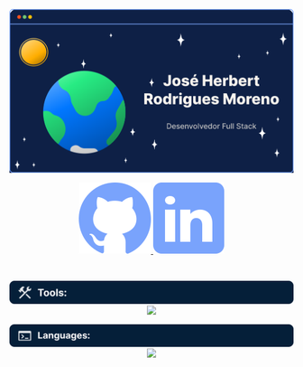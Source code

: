 <p align="center">
  <img src="./Header.svg"/>
</p>
<p align="center">
  <a href="https://github.com/Herbert-Moreno">
    <img src="./github.svg"/>
  </a>
  <a href="https://herbert-moreno.github.io/CurriculoHerbert/">
    <img src="./linkedin.svg"/>
  </a>
</p>

<br>
<p align="center">
  <img src="./Toolsheader.svg"/>
  <br>
  <a href="https://skillicons.dev">
  <img src="https://skillicons.dev/icons?i=git,blender,docker,figma,vscode,androidstudio,flutter,fastapi,supabase&perline=4"/>
  </a>
</p>

<p align="center">
  <img src="./Languagesheader.svg"/>
  <br>
  <a href="https://skillicons.dev">
  <img src="https://skillicons.dev/icons?i=html,css,kotlin,c,zig,dart,py&perline=4"/>
  </a>
</p>
